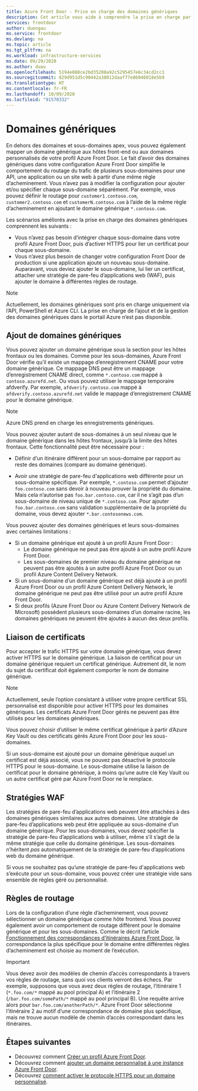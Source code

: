 ```yaml
---
title: Azure Front Door - Prise en charge des domaines génériques
description: Cet article vous aide à comprendre la prise en charge par Azure Front Door du mappage et de la gestion des domaines génériques dans la liste des domaines personnalisés.
services: frontdoor
author: duongau
ms.service: frontdoor
ms.devlang: na
ms.topic: article
ms.tgt_pltfrm: na
ms.workload: infrastructure-services
ms.date: 09/29/2020
ms.author: duau
ms.openlocfilehash: 5194e088ce2bd35208a92c5295457e6c34cd2cc1
ms.sourcegitcommit: 829d951d5c90442a38012daaf77e86046018e5b9
ms.translationtype: HT
ms.contentlocale: fr-FR
ms.lasthandoff: 10/09/2020
ms.locfileid: "91570332"
---
```

# <a name="wildcard-domains"></a>Domaines génériques

En dehors des domaines et sous-domaines apex, vous pouvez également mapper un domaine générique aux hôtes front-end ou aux domaines personnalisés de votre profil Azure Front Door. Le fait d’avoir des domaines génériques dans votre configuration Azure Front Door simplifie le comportement du routage du trafic de plusieurs sous-domaines pour une API, une application ou un site web à partir d’une même règle d’acheminement. Vous n’avez pas à modifier la configuration pour ajouter et/ou spécifier chaque sous-domaine séparément. Par exemple, vous pouvez définir le routage pour `customer1.contoso.com`, `customer2.contoso.com` et `customerN.contoso.com` à l’aide de la même règle d’acheminement en ajoutant le domaine générique `*.contoso.com`.

Les scénarios améliorés avec la prise en charge des domaines génériques comprennent les suivants :

- Vous n’avez pas besoin d’intégrer chaque sous-domaine dans votre profil Azure Front Door, puis d’activer HTTPS pour lier un certificat pour chaque sous-domaine.
- Vous n’avez plus besoin de changer votre configuration Front Door de production si une application ajoute un nouveau sous-domaine. Auparavant, vous deviez ajouter le sous-domaine, lui lier un certificat, attacher une stratégie de pare-feu d’applications web (WAF), puis ajouter le domaine à différentes règles de routage.

> [!NOTE]
> Actuellement, les domaines génériques sont pris en charge uniquement via l’API, PowerShell et Azure CLI. La prise en charge de l’ajout et de la gestion des domaines génériques dans le portail Azure n’est pas disponible.

## <a name="adding-wildcard-domains"></a>Ajout de domaines génériques

Vous pouvez ajouter un domaine générique sous la section pour les hôtes frontaux ou les domaines. Comme pour les sous-domaines, Azure Front Door vérifie qu’il existe un mappage d’enregistrement CNAME pour votre domaine générique. Ce mappage DNS peut être un mappage d’enregistrement CNAME direct, comme `*.contoso.com` mappé à `contoso.azurefd.net`. Ou vous pouvez utiliser le mappage temporaire afdverify. Par exemple, `afdverify.contoso.com` mappé à `afdverify.contoso.azurefd.net` valide le mappage d’enregistrement CNAME pour le domaine générique.

> [!NOTE]
> Azure DNS prend en charge les enregistrements génériques.

Vous pouvez ajouter autant de sous-domaines à un seul niveau que le domaine générique dans les hôtes frontaux, jusqu’à la limite des hôtes frontaux. Cette fonctionnalité peut être nécessaire pour :

- Définir d’un itinéraire différent pour un sous-domaine par rapport au reste des domaines (comparé au domaine générique).

- Avoir une stratégie de pare-feu d'applications web différente pour un sous-domaine spécifique. Par exemple, `*.contoso.com` permet d’ajouter `foo.contoso.com` sans devoir à nouveau prouver la propriété du domaine. Mais cela n’autorise pas `foo.bar.contoso.com`, car il ne s’agit pas d’un sous-domaine de niveau unique de `*.contoso.com`. Pour ajouter `foo.bar.contoso.com` sans validation supplémentaire de la propriété du domaine, vous devez ajouter `*.bar.contosonews.com`.

Vous pouvez ajouter des domaines génériques et leurs sous-domaines avec certaines limitations :

- Si un domaine générique est ajouté à un profil Azure Front Door :
  - Le domaine générique ne peut pas être ajouté à un autre profil Azure Front Door.
  - Les sous-domaines de premier niveau du domaine générique ne peuvent pas être ajoutés à un autre profil Azure Front Door ou un profil Azure Content Delivery Network.
- Si un sous-domaine d’un domaine générique est déjà ajouté à un profil Azure Front Door ou un profil Azure Content Delivery Network, le domaine générique ne peut pas être utilisé pour un autre profil Azure Front Door.
- Si deux profils (Azure Front Door ou Azure Content Delivery Network de Microsoft) possèdent plusieurs sous-domaines d’un domaine racine, les domaines génériques ne peuvent être ajoutés à aucun des deux profils.

## <a name="certificate-binding"></a>Liaison de certificats

Pour accepter le trafic HTTPS sur votre domaine générique, vous devez activer HTTPS sur le domaine générique. La liaison de certificat pour un domaine générique requiert un certificat générique. Autrement dit, le nom du sujet du certificat doit également comporter le nom de domaine générique.

> [!NOTE]
> Actuellement, seule l’option consistant à utiliser votre propre certificat SSL personnalisé est disponible pour activer HTTPS pour les domaines génériques. Les certificats Azure Front Door gérés ne peuvent pas être utilisés pour les domaines génériques.

Vous pouvez choisir d’utiliser le même certificat générique à partir d’Azure Key Vault ou des certificats gérés Azure Front Door pour les sous-domaines.

Si un sous-domaine est ajouté pour un domaine générique auquel un certificat est déjà associé, vous ne pouvez pas désactivé le protocole HTTPS pour le sous-domaine. Le sous-domaine utilise la liaison de certificat pour le domaine générique, à moins qu’une autre clé Key Vault ou un autre certificat géré par Azure Front Door ne le remplace.

## <a name="waf-policies"></a>Stratégies WAF

Les stratégies de pare-feu d’applications web peuvent être attachées à des domaines génériques similaires aux autres domaines. Une stratégie de pare-feu d’applications web peut être appliquée au sous-domaine d’un domaine générique. Pour les sous-domaines, vous devez spécifier la stratégie de pare-feu d’applications web à utiliser, même s’il s’agit de la même stratégie que celle du domaine générique. Les sous-domaines n’héritent *pas* automatiquement de la stratégie de pare-feu d’applications web du domaine générique.

Si vous ne souhaitez pas qu’une stratégie de pare-feu d'applications web s’exécute pour un sous-domaine, vous pouvez créer une stratégie vide sans ensemble de règles géré ou personnalisé.

## <a name="routing-rules"></a>Règles de routage

Lors de la configuration d’une règle d’acheminement, vous pouvez sélectionner un domaine générique comme hôte frontend. Vous pouvez également avoir un comportement de routage différent pour le domaine générique et pour les sous-domaines. Comme le décrit l’article [Fonctionnement des correspondances d’itinéraires Azure Front Door](front-door-route-matching.md), la correspondance la plus spécifique pour le domaine entre différentes règles d’acheminement est choisie au moment de l’exécution.

> [!IMPORTANT]
> Vous devez avoir des modèles de chemin d’accès correspondants à travers vos règles de routage, sans quoi vos clients verront des échecs. Par exemple, supposons que vous avez deux règles de routage, l’itinéraire 1 (`*.foo.com/*` mappé au pool principal A) et l’itinéraire 2 (`/bar.foo.com/somePath/*` mappé au pool principal B). Une requête arrive alors pour `bar.foo.com/anotherPath/*`. Azure Front Door sélectionne l’itinéraire 2 au motif d’une correspondance de domaine plus spécifique, mais ne trouve aucun modèle de chemin d’accès correspondant dans les itinéraires.

## <a name="next-steps"></a>Étapes suivantes

- Découvrez comment [Créer un profil Azure Front Door](quickstart-create-front-door.md).
- Découvrez comment [ajouter un domaine personnalisé à une instance Azure Front Door](front-door-custom-domain.md).
- Découvrez [comment activer le protocole HTTPS pour un domaine personnalisé](front-door-custom-domain-https.md).
